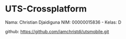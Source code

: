 # UTS-Crossplatform

Nama: Christian Djaidiguna
NIM: 00000015836 - Kelas: D



github: https://github.com/iamchristdj/utsmobile.git